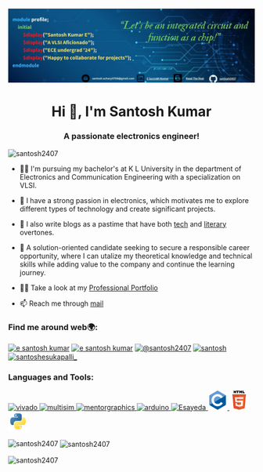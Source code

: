 ![logo](https://github.com/santosh2407/santosh2407/blob/main/Cover%20(1).jpg)
<h1 align="center">Hi 👋, I'm Santosh Kumar</h1>
<h3 align="center">A passionate electronics engineer!</h3>

<p align="left"> <img src="https://komarev.com/ghpvc/?username=santosh2407&label=Profile%20views&color=0e75b6&style=flat" alt="santosh2407" /> </p>

- 🧑‍🎓 I'm pursuing my bachelor's at K L University in the department of Electronics and Communication Engineering with a specialization on VLSI.
- 🔭 I have a strong passion in electronics, which motivates me to explore different types of technology and create significant projects.
- 📝 I also write blogs as a pastime that have both [tech](https://medium.com/@santosh2407) and [literary](https://esukapallisantosh.blogspot.com/) overtones.
- 🌱 A solution-oriented candidate seeking to secure a responsible career opportunity, where I can utalize my theoretical knowledge and technical skills while adding value to the company and continue the learning journey. 

- 👨‍💻 Take a look at my [Professional Portfolio](santosh-portfolio.dorik.io)
- 📫 Reach me through [mail](**santosh.achary0706@gmail.com**)

<!--### Blogs posts -->
<!-- BLOG-POST-LIST:START -->
<!-- BLOG-POST-LIST:END -->

<h3 align="left">Find me around web🌍:</h3>
<p align="left">
<!--LinkedIn-->
<a href="https://www.linkedin.com/in/esantoshkumar-89568720a/" target="blank"><img align="center" src="https://raw.githubusercontent.com/rahuldkjain/github-profile-readme-generator/master/src/images/icons/Social/linked-in-alt.svg" alt="e santosh kumar" height="30" width="40" /></a>
<!--Blogger-->
<a href="https://esukapallisantosh.blogspot.com/" target="blank"><img align="center" src="https://play-lh.googleusercontent.com/cWG9-bk2_zLdKsN9vsYEdbCReVfzgXU6FeHUmLI8a24FoZ05TpOLYXInCQ278FTwCw=w480-h960-rw" alt="e santosh kumar" height="30" width="40" /></a>
<!--Medium-->
<a href="https://medium.com/@santosh2407" target="blank"><img align="center" src="https://raw.githubusercontent.com/rahuldkjain/github-profile-readme-generator/master/src/images/icons/Social/medium.svg" alt="@santosh2407" height="30" width="40" /></a>
<!--Twitter-->
<a href="https://twitter.com/SantoshE12" target="blank"><img align="center" src="https://raw.githubusercontent.com/rahuldkjain/github-profile-readme-generator/master/src/images/icons/Social/twitter.svg" alt="santosh" height="30" width="40" /></a>
<!--Instagram-->
<a href="https://www.instagram.com/santoshesukapalli_/" target="blank"><img align="center" src="https://raw.githubusercontent.com/rahuldkjain/github-profile-readme-generator/master/src/images/icons/Social/instagram.svg" alt="santoshesukapalli_" height="30" width="40" /></a>
</p>

<h3 align="left">Languages and Tools:</h3>
<p align="left"> <a href="https://www.xilinx.com/products/design-tools/vivado.html" target="_blank" rel="noreferrer"> <img src="https://user-images.githubusercontent.com/3611330/51789332-126e5400-2188-11e9-808e-37c633755ddf.png" alt="vivado" width="40" height="40"/>
  <a href="https://www.ni.com/en-in/shop/electronic-test-instrumentation/application-software-for-electronic-test-and-instrumentation-category/what-is-multisim.html" target="_blank" rel="noreferrer"> <img src="https://digilent.com/blog/wp-content/uploads/2015/01/184_multisim_app_icon_ill.png" alt="multisim" width="40" height="40"/>
    <a href="https://eda.sw.siemens.com/en-US/" target="_blank" rel="noreferrer"> <img src="https://upload.wikimedia.org/wikipedia/commons/d/d4/Mentor_Graphics_Logo.svg" alt="mentorgraphics" width="40" height="40"/>
  <a href="https://www.arduino.cc/" target="_blank" rel="noreferrer"> <img src="https://cdn.worldvectorlogo.com/logos/arduino-1.svg" alt="arduino" width="40" height="40"/> </a> 
      <a href="https://easyeda.com/" target="_blank" rel="noreferrer"> <img src="https://easyeda.com/images/easyeda-thumbnail.png?id=d5ed1fe5930602975df1" alt="Esayeda" width="40" height="40"/> </a> 
      <a href="https://www.cprogramming.com/" target="_blank" rel="noreferrer"> <img src="https://raw.githubusercontent.com/devicons/devicon/master/icons/c/c-original.svg" alt="c" width="40" height="40"/> </a> <a href="https://www.w3.org/html/" target="_blank" rel="noreferrer"> <img src="https://raw.githubusercontent.com/devicons/devicon/master/icons/html5/html5-original-wordmark.svg" alt="html5" width="40" height="40"/> </a> <a href="https://www.python.org" target="_blank" rel="noreferrer"> <img src="https://raw.githubusercontent.com/devicons/devicon/master/icons/python/python-original.svg" alt="python" width="40" height="40"/> </a> </p>

<p><img align="left" src="https://github-readme-stats.vercel.app/api/top-langs?username=santosh2407&show_icons=true&locale=en&layout=compact" alt="santosh2407" /></p>

<p>&nbsp;<img align="center" src="https://github-readme-stats.vercel.app/api?username=santosh2407&show_icons=true&locale=en" alt="santosh2407" /></p>

<p><img align="center" src="https://github-readme-streak-stats.herokuapp.com/?user=santosh2407&" alt="santosh2407" /></p>

